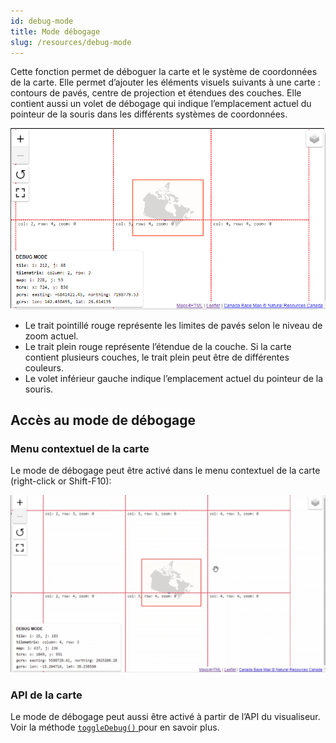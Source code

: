 ```yaml
---
id: debug-mode
title: Mode débogage
slug: /resources/debug-mode
---
```


Cette fonction permet de déboguer la carte et le système de coordonnées de la carte. Elle permet d’ajouter les éléments visuels suivants à une carte : contours de pavés, centre de projection et étendues des couches. Elle contient aussi un volet de débogage qui indique l’emplacement actuel du pointeur de la souris dans les différents systèmes de coordonnées.

![Carte en mode débogage](../assets/img/debug.png)

- Le trait pointillé rouge représente les limites de pavés selon le niveau de zoom actuel.
- Le trait plein rouge représente l’étendue de la couche. Si la carte contient plusieurs couches, le trait plein peut être de différentes couleurs.
- Le volet inférieur gauche indique l’emplacement actuel du pointeur de la souris.

## Accès au mode de débogage 

### Menu contextuel de la carte

Le mode de débogage peut être activé dans le menu contextuel de la carte (right-click or Shift-F10):

![La carte en mode débogage](../assets/img/toggle-debug.gif)


### API de la carte 

Le mode de débogage peut aussi être activé à partir de l’API du visualiseur. Voir la méthode [`toggleDebug()` ](../api/mapml-viewer-api.mdx#toggledebug) pour en savoir plus.
